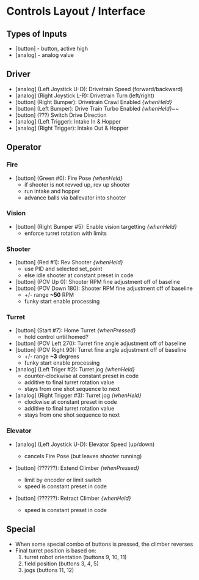 # Controls Layout / Interface

## Types of Inputs
- [button] - button, active high
- [analog] - analog value

## Driver
- [analog] (Left Joystick U-D): Drivetrain Speed (forward/backward)
- [analog] (Right Joystick L-R): Drivetrain Turn (left/right)
- [button] (Right Bumper): Drivetrain Crawl Enabled *{whenHeld}*
- [button] (Left Bumper): Drive Train Turbo Enabled *{whenHeld}*~~
- [button] (???) Switch Drive Direction
- [analog] (Left Trigger): Intake In & Hopper
- [analog] (Right Trigger): Intake Out & Hopper

## Operator
### Fire
- [button] (Green #0): Fire Pose *{whenHeld}*
  - if shooter is not revved up, rev up shooter
  - run intake and hopper
  - advance balls via ballevator into shooter
### Vision
- [button] (Right Bumper #5): Enable vision targetting *{whenHeld}*
  - enforce turret rotation with limits
### Shooter
- [button] (Red #1): Rev Shooter *{whenHeld}*
  - use PID and selected set_point
  - else idle shooter at constant preset in code
- [button] (POV Up 0): Shooter RPM fine adjustment off of baseline
- [button] (POV Down 180): Shooter RPM fine adjustment off of baseline
  - +/- range **~50** RPM
  - funky start enable processing
### Turret
- [button] (Start #7): Home Turret *{whenPressed}*
  - hold control until homed?
- [button] (POV Left 270): Turret fine angle adjustment off of baseline
- [button] (POV Right 90): Turret fine angle adjustment off of baseline
  - +/- range **~3** degrees
  - funky start enable processing
- [analog] (Left Triger #2): Turret jog *{whenHeld}*
  - counter-clockwise at constant preset in code
  - additive to final turret rotation value
  - stays from one shot sequence to next
- [analog] (Right Trigger #3): Turret jog *{whenHeld}*
  - clockwise at constant preset in code
  - additive to final turret rotation value
  - stays from one shot sequence to next
### Elevator
- [analog] (Left Joystick U-D): Elevator Speed (up/down)
  - cancels Fire Pose (but leaves shooter running)





- [button] (??????): Extend Climber *{whenPressed}*
  - limit by encoder or limit switch
  - speed is constant preset in code
- [button] (??????): Retract Climber *{whenHeld}*
   - speed is constant preset in code


## Special
- When some special combo of buttons is pressed, the climber reverses
- Final turret position is based on:
  1. turret robot orientation (buttons 9, 10, 11)
  1. field position (buttons 3, 4, 5)
  1. jogs (buttons 11, 12)
